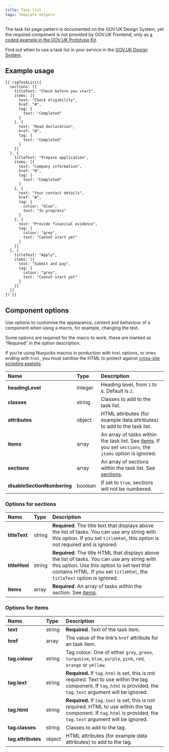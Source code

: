 ```yaml
---
title: Task list
tags: Template helpers
---
```


The task list page pattern is documented on the GOV.UK Design System, yet the required component is not provided by GOV.UK Frontend, only as [a coded example in the GOV.UK Prototype Kit](https://govuk-prototype-kit.herokuapp.com/docs/templates/task-list).

Find out when to use a task list in your service in the [GOV.UK Design System](https://design-system.service.gov.uk/patterns/task-list-pages/).

## Example usage

```njk
{{ rigTaskList({
  sections: [{
    titleText: "Check before you start",
    items: [{
      text: "Check eligibility",
      href: "#",
      tag: {
        text: "Completed"
      }
    }, {
      text: "Read declaration",
      href: "#",
      tag: {
        text: "Completed"
      }
    }]
  }, {
    titleText: "Prepare application",
    items: [{
      text: "Company information",
      href: "#",
      tag: {
        text: "Completed"
      }
    }, {
      text: "Your contact details",
      href: "#",
      tag: {
        colour: "blue",
        text: "In progress"
      }
    }, {
      text: "Provide financial evidence",
      tag: {
        colour: "grey",
        text: "Cannot start yet"
      }
    }]
  }, {
    titleText: "Apply",
    items: [{
      text: "Submit and pay",
      tag: {
        colour: "grey",
        text: "Cannot start yet"
      }
    }]
  }]
}) }}
```

## Component options

Use options to customise the appearance, content and behaviour of a component when using a macro, for example, changing the text.

Some options are required for the macro to work; these are marked as “Required” in the option description.

If you’re using Nunjucks macros in production with `html` options, or ones ending with `html`, you must sanitise the HTML to protect against [cross-site scripting exploits](https://developer.mozilla.org/en-US/docs/Glossary/Cross-site_scripting).

| Name | Type | Description |
| :--- | :--- | :---------- |
| **headingLevel** | integer | Heading level, from `1` to `6`. Default is `2`. |
| **classes** | string | Classes to add to the task list. |
| **attributes** | object | HTML attributes (for example data attributes) to add to the task list. |
| **items** | array | An array of tasks within the task list. See [items](#options-for-items). If you set `sections`, the `items` option is ignored. |
| **sections** | array | An array of sections within the task list. See [sections](#options-for-sections). |
| **disableSectionNumbering** | boolean | If set to `true`, sections will not be numbered. |

### Options for sections

| Name | Type | Description |
| :--- | :--- | :---------- |
| **titleText** | string | **Required**. The title text that displays above the list of tasks. You can use any string with this option. If you set `titleHtml`, this option is not required and is ignored. |
| **titleHtml** | string | **Required**. The title HTML that displays above the list of tasks. You can use any string with this option. Use this option to set text that contains HTML. If you set `titleHtml`, the `titleText` option is ignored. |
| **items** | array | **Required**. An array of tasks within the section. See [items](#options-for-items). |

### Options for items

| Name | Type | Description |
| :--- | :--- | :---------- |
| **text** | string | **Required**. Text of the task item. |
| **href** | array | The value of the link’s `href` attribute for an task item. |
| **tag.colour** | string | Tag colour. One of either `grey`, `green`, `turquoise`, `blue`, `purple`, `pink`, `red`, `orange` or `yellow`. |
| **tag.text** | string | **Required.** If `tag.html` is set, this is not required. Text to use within the tag component. If `tag.html` is provided, the `tag.text` argument will be ignored. |
| **tag.html** | string | **Required.** If `tag.text` is set, this is not required. HTML to use within the tag component. If `tag.html` is provided, the `tag.text` argument will be ignored. |
| **tag.classes** | string | Classes to add to the tag. |
| **tag.attributes** | object | HTML attributes (for example data attributes) to add to the tag. |
